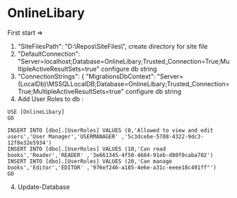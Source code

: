 # OnlineLibary
First start =>
1)  "SiteFilesPath": "D:\\Repos\\SiteFiles\\", create directory for site file
2)  "DefaultConnection": "Server=localhost;Database=OnlineLibary;Trusted_Connection=True;MultipleActiveResultSets=true" configure db string
3)  "ConnectionStrings": {
  "MigrationsDbContext": "Server=(LocalDb)\\MSSQLLocalDB;Database=OnlineLibary;Trusted_Connection=True;MultipleActiveResultSets=true"  configure db string
4)  Add User Roles to db :
```
USE [OnlineLibary]
GO

INSERT INTO [dbo].[UserRoles] VALUES (0,'Allowed to view and edit users','User Manager','USERMANAGER' ,'5c3dcebe-5788-4322-9dc3-12f8e32e5934')
INSERT INTO [dbo].[UserRoles] VALUES (10,'Can read books','Reader','READER' ,'3e661345-4f50-4684-91eb-d80f0caba702')
INSERT INTO [dbo].[UserRoles] VALUES (20,'Can manage books','Editor','EDITOR' ,'976ef246-a185-4e6e-a31c-eeee18c491ff"')
GO
```
4) Update-Database

